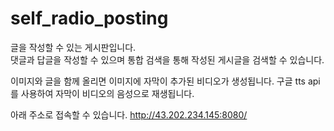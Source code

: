 # self_radio_posting

글을 작성할 수 있는 게시판입니다.  
댓글과 답글을 작성할 수 있으며 통합 검색을 통해 작성된 게시글을 검색할 수 있습니다.

  
이미지와 글을 함께 올리면 이미지에 자막이 추가된 비디오가 생성됩니다. 구글 tts api를 사용하여 자막이 비디오의 음성으로 재생됩니다. 

아래 주소로 접속할 수 있습니다.
http://43.202.234.145:8080/
